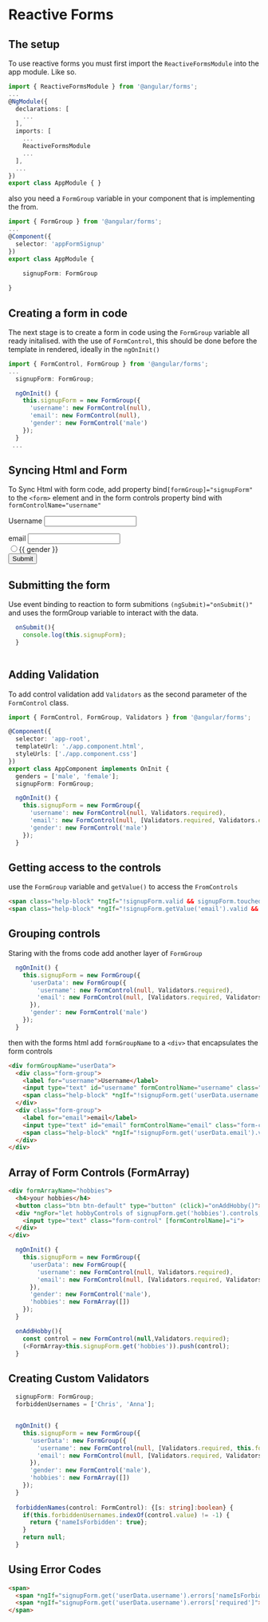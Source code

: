 # Reactive Forms

## The setup 
To use reactive forms you must first import the `ReactiveFormsModule` into the app module. Like so.

```Typescript
import { ReactiveFormsModule } from '@angular/forms';
...
@NgModule({
  declarations: [
    ...
  ],
  imports: [
    ...
    ReactiveFormsModule
    ...
  ],
  ...
})
export class AppModule { }
```

also you need a `FormGroup` variable in your component that is implementing the from.
```Typescript
import { FormGroup } from '@angular/forms';
...
@Component({
  selector: 'appFormSignup'
})
export class AppModule {

    signupForm: FormGroup
    
}
```

## Creating a form in code 
The next stage is to create a form in code using the `FormGroup` variable all ready initalised. with the use of `FormControl`,
this should be done before the template in rendered, ideally in the `ngOnInit()`

```typescript
import { FormControl, FormGroup } from '@angular/forms';
...
  signupForm: FormGroup;

  ngOnInit() {
    this.signupForm = new FormGroup({
      'username': new FormControl(null),
      'email': new FormControl(null),
      'gender': new FormControl('male')
    });
  }
 ...
```

## Syncing Html and Form
To Sync Html with form code, add property bind`[formGroup]="signupForm"` to the `<form>` element and in the form controls
property bind with `formControlName="username"`

<div class="container">
  <div class="row">
    <div class="col-xs-12 col-sm-10 col-md-8 col-sm-offset-1 col-md-offset-2">
      <form [formGroup]="signupForm" 
        <div class="form-group">
          <label for="username">Username</label>
          <input
            type="text"
            id="username"
            formControlName="username"
            class="form-control">
        </div>
        <div class="form-group">
          <label for="email">email</label>
          <input
            type="text"
            id="email"
            formControlName="email"
            class="form-control">
        </div>
        <div class="radio" *ngFor="let gender of genders">
          <label>
            <input
              type="radio"
              formControlName="gender"
              [value]="gender">{{ gender }}
          </label>
        </div>
        <button class="btn btn-primary" type="submit">Submit</button>
      </form>
    </div>
  </div>
</div>

## Submitting the form
Use event binding to reaction to form submitions `(ngSubmit)="onSubmit()"` and uses the formGroup variable
to interact with the data.

```typescript
  onSubmit(){
    console.log(this.signupForm);
  }
  
```
## Adding Validation 
To add control validation add `Validators` as the second parameter of the `FormControl` class.

```typescript
import { FormControl, FormGroup, Validators } from '@angular/forms';

@Component({
  selector: 'app-root',
  templateUrl: './app.component.html',
  styleUrls: ['./app.component.css']
})
export class AppComponent implements OnInit {
  genders = ['male', 'female'];
  signupForm: FormGroup;

  ngOnInit() {
    this.signupForm = new FormGroup({
      'username': new FormControl(null, Validators.required),
      'email': new FormControl(null, [Validators.required, Validators.email]),
      'gender': new FormControl('male')
    });
  }
```  

## Getting access to the controls
use the `FormGroup` variable and `getValue()` to access the `FromControls`
```html
<span class="help-block" *ngIf="!signupForm.valid && signupForm.touched">Please enter a valid data</span>
<span class="help-block" *ngIf="!signupForm.getValue('email').valid && signupForm.getValue('email').touched">Please enter a email data</span>
```

## Grouping controls

Staring with the froms code add another layer of `FormGroup`

```typescript
  ngOnInit() {
    this.signupForm = new FormGroup({
      'userData': new FormGroup({
        'username': new FormControl(null, Validators.required),
        'email': new FormControl(null, [Validators.required, Validators.email]),  
      }),
      'gender': new FormControl('male')
    });
  }
```
then with the forms html add `formGroupName` to a `<div>` that encapsulates the form controls

```html
<div formGroupName="userData">
  <div class="form-group">
    <label for="username">Username</label>
    <input type="text" id="username" formControlName="username" class="form-control">
    <span class="help-block" *ngIf="!signupForm.get('userData.username').valid && signupForm.get('userData.username').touched">Please enter a valid username!</span>
  </div>
  <div class="form-group">
    <label for="email">email</label>
    <input type="text" id="email" formControlName="email" class="form-control">
    <span class="help-block" *ngIf="!signupForm.get('userData.email').valid && signupForm.get('userData.email').touched">Please enter a valid email!</span>
  </div>
</div>
```

## Array of Form Controls (FormArray)

```html
<div formArrayName="hobbies">
  <h4>your hobbies</h4>
  <button class="btn btn-default" type="button" (click)="onAddHobby()">Add Hobby</button>
  <div *ngFor="let hobbyControls of signupForm.get('hobbies').controls; let i = index" class="form-group">
    <input type="text" class="form-control" [formControlName]="i">
  </div>
</div>
```        

```typescript
  ngOnInit() {
    this.signupForm = new FormGroup({
      'userData': new FormGroup({
        'username': new FormControl(null, Validators.required),
        'email': new FormControl(null, [Validators.required, Validators.email]),  
      }),
      'gender': new FormControl('male'),
      'hobbies': new FormArray([])
    });
  }

  onAddHobby(){
    const control = new FormControl(null,Validators.required);
    (<FormArray>this.signupForm.get('hobbies')).push(control);
  }
```

## Creating Custom Validators
```typescript
  signupForm: FormGroup;
  forbiddenUsernames = ['Chris', 'Anna'];


  ngOnInit() {
    this.signupForm = new FormGroup({
      'userData': new FormGroup({
        'username': new FormControl(null, [Validators.required, this.forbiddenNames.bind(this) ]),
        'email': new FormControl(null, [Validators.required, Validators.email]),  
      }),
      'gender': new FormControl('male'),
      'hobbies': new FormArray([])
    });
  }
  
  forbiddenNames(control: FormControl): {[s: string]:boolean} {
    if(this.forbiddenUsernames.indexOf(control.value) != -1) {
      return {'nameIsForbidden': true};
    }
    return null;
  }
```

## Using Error Codes

```html
<span>
  <span *ngIf="signupForm.get('userData.username').errors['nameIsForbidden']">This Name is Invalid</span>
  <span *ngIf="signupForm.get('userData.username').errors['required']">This field is required</span>
</span>
```